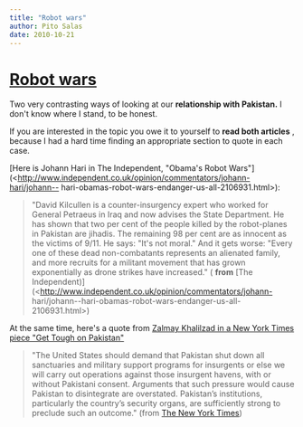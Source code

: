 ```yaml
---
title: "Robot wars"
author: Pito Salas
date: 2010-10-21
---
```

# [Robot wars](None)




Two very contrasting ways of looking at our **relationship with Pakistan.** I
don't know where I stand, to be honest.

If you are interested in the topic you owe it to yourself to **read both
articles** , because I had a hard time finding an appropriate section to quote
in each case.

[Here is Johann Hari in The Independent, "Obama's Robot
Wars"](<http://www.independent.co.uk/opinion/commentators/johann-hari/johann--
hari-obamas-robot-wars-endanger-us-all-2106931.html>):

> "David Kilcullen is a counter-insurgency expert who worked for General
> Petraeus in Iraq and now advises the State Department. He has shown that two
> per cent of the people killed by the robot-planes in Pakistan are jihadis.
> The remaining 98 per cent are as innocent as the victims of 9/11. He says:
> "It's not moral." And it gets worse: "Every one of these dead non-combatants
> represents an alienated family, and more recruits for a militant movement
> that has grown exponentially as drone strikes have increased." ( **from**
> [The
> Independent)](<http://www.independent.co.uk/opinion/commentators/johann-
> hari/johann--hari-obamas-robot-wars-endanger-us-all-2106931.html>)

At the same time, here's a quote from [Zalmay Khalilzad in a New York Times
piece "Get Tough on
Pakistan"](<http://www.nytimes.com/2010/10/20/opinion/20khalilzad.html?hp>)

> "The United States should demand that Pakistan shut down all sanctuaries and
> military support programs for insurgents or else we will carry out
> operations against those insurgent havens, with or without Pakistani
> consent. Arguments that such pressure would cause Pakistan to disintegrate
> are overstated. Pakistan’s institutions, particularly the country’s security
> organs, are sufficiently strong to preclude such an outcome." (from [The New
> York
> Times](<http://www.nytimes.com/2010/10/20/opinion/20khalilzad.html?hp>))


